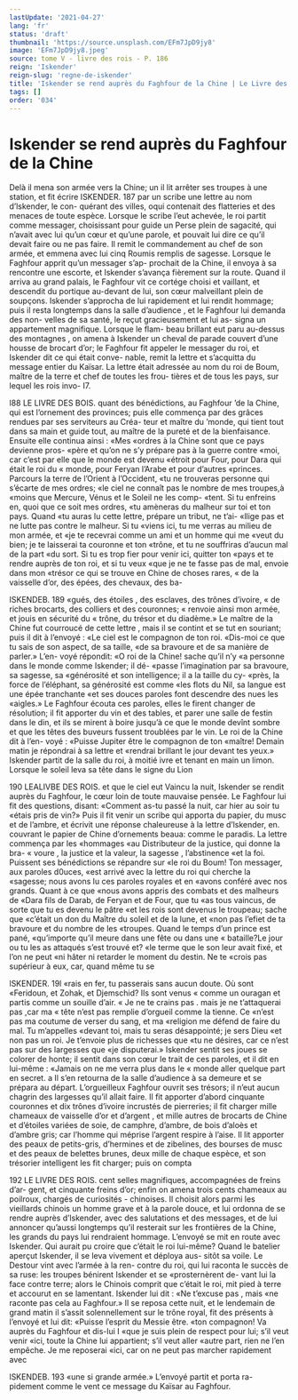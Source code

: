 ```yaml
---
lastUpdate: '2021-04-27'
lang: 'fr'
status: 'draft'
thumbnail: 'https://source.unsplash.com/EFm7JpD9jy8'
image: 'EFm7JpD9jy8.jpeg'
source: tome V - livre des rois - P. 186
reign: 'Iskender'
reign-slug: 'regne-de-iskender'
title: 'Iskender se rend auprès du Faghfour de la Chine | Le Livre des Rois | Shâhnâmeh'
tags: []
order: '034'
---
```


<!-- LTeX: language=fr -->

# Iskender se rend auprès du Faghfour de la Chine

Delà il mena son armée vers la Chine; un il lit arrêter ses troupes à une station, et fit écrire
ISKENDER. 187 par un scribe une lettre au nom d’lskender, le con-
quérant des villes, oqui contenait des flatteries et des menaces de toute espèce. Lorsque le scribe l’eut achevée, le roi partit comme messager, choisissant pour guide un Perse plein de sagacité, qui n’avait avec lui qu’un cœur et qu’une parole, et pouvait lui
dire ce qu’il devait faire ou ne pas faire. Il remit le commandement au chef de son armée, et emmena avec lui cinq Roumis remplis de sagesse.
Lorsque le Faghfour apprit qu’un messager s’ap-
prochait de la Chine, il envoya à sa rencontre une escorte, et Iskender s’avança fièrement sur la route.
Quand il arriva au grand palais, le Faghfour vit ce
cortége choisi et vaillant, et descendit du portique
au-devant de lui, son cœur malveillant plein de soupçons. Iskender s’approcha de lui rapidement et
lui rendit hommage; puis il resta longtemps dans la salle d’audience , et le Faghfour lui demanda des non- velles de sa santé, le reçut gracieusement et lui as- signa un appartement magnifique. Lorsque le flam-
beau brillant eut paru au-dessus des montagnes , on amena à Iskender un cheval de parade couvert d’une housse de brocart d’or; le Faghfour fit appeler le messager du roi, et Iskender dit ce qui était conve- nable, remit la lettre et s’acquitta du message entier
du Kaïsar. La lettre était adressée au nom du roi de Boum, maître de la terre et chef de toutes les frou- tières et de tous les pays, sur lequel les rois invo-
I7.

l88 LE LIVRE DES BOIS.
quant des bénédictions, au Faghfour ’de la Chine,
qui est l’ornement des provinces; puis elle commença par des grâces rendues par ses serviteurs au Créa- teur et maître du ’monde, qui tient tout dans sa main et guide tout, au maître de la pureté et de la bienfaisance. Ensuite elle continua ainsi : «Mes «ordres à la Chine sont que ce pays devienne pros- «père et qu’on ne s’y prépare pas à la guerre contre
«moi, car c’est par elle que le monde est devenu «étroit pour Four, pour Dara qui était le roi du « monde, pour Feryan l’Arabe et pour d’autres «princes. Parcours la terre de l’Orient à l’Occident,
«tu ne trouveras personne qui s’écarte de mes ordres;
«le ciel ne connaît pas le nombre de mes troupes,à «moins que Mercure, Vénus et le Soleil ne les comp- «tent. Si tu enfreins en, quoi que ce soit mes ordres, «tu amèneras du malheur sur toi et ton pays. Quand «tu auras lu cette lettre, prépare un tribut, ne t’ai- «llige pas et ne lutte pas contre le malheur. Si tu «viens ici, tu me verras au milieu de mon armée, et «je te recevrai comme un ami et un homme qui me «veut du bien; je te laisserai ta couronne et ton «trône, et tu ne souffriras d’aucun mal de la part
«du sort. Si tu es trop fier pour venir ici, quitter ton «pays et te rendre auprès de ton roi, et si tu veux «que je ne te fasse pas de mal, envoie dans mon «trésor ce qui se trouve en Chine de choses rares,
« de la vaisselle d’or, des épées, des chevaux, des ba-

ISKENDEB. 189 «gués, des étoiles , des esclaves, des trônes d’ivoire,
« de riches brocarts, des colliers et des couronnes; « renvoie ainsi mon armée, et jouis en sécurité du
« trône, du trésor et du diadème.»
Le maître de la Chine fut courroucé de cette lettre ,
mais il se contint et se tut en souriant; puis il dit à l’envoyé : «Le ciel est le compagnon de ton roi.
«Dis-moi ce que tu sais de son aspect, de sa taille, «de sa bravoure et de sa manière de parler.» L’en-
voyé répondit: «O roi de la Chine! sache qu’il n’y
«a personne dans le monde comme Iskender; il dé- «passe l’imagination par sa bravoure, sa sagesse, sa «générosité et son intelligence; il a la taille du cy- «près, la force de l’éléphant, sa générosité est comme
«les flots du Nil, sa langue est une épée tranchante
«et ses douces paroles font descendre des nues les «aigles.» Le Faghfour écouta ces paroles, elles le firent changer de résolution; il fit apporter du vin et des tables, et parer une salle de festin dans le din, et ils se mirent à boire jusqu’à ce que le monde devînt sombre et que les têtes des buveurs fussent troublées par le vin. Le roi de la Chine dit à l’en-
voyé : «Puisse Jupiter être le compagnon de ton «maître! Demain matin je répondrai à sa lettre et «rendrai brillant le jour devant tes yeux.» Iskender partit de la salle du roi, à moitié ivre et tenant en main un limon.
Lorsque le soleil leva sa tête dans le signe du Lion

190 LEALIVBE DES ROIS.
et que le ciel eut Vaincu la nuit, Iskender se rendit auprès du Faghfour, le cœur loin de toute mauvaise pensée. Le Faghfour lui fit des questions, disant: «Comment as-tu passé la nuit, car hier au soir tu «étais pris de vin?» Puis il fit venir un scribe qui apporta du papier, du musc et de l’ambre, et écrivit
une réponse chaleureuse à la lettre d’lskender, en. couvrant le papier de Chine d’ornements beaua: comme
le paradis. La lettre commença par les «hommages «au Distributeur de la justice, qui donne la bra- « voure , la justice et la valeur, la sagesse , l’abstinence
«et la foi. Puissent ses bénédictions se répandre sur
«le roi du Boum! Ton messager, aux paroles d0uces, «est arrivé avec la lettre du roi qui cherche la «sagesse; nous avons lu ces paroles royales et en «avons conféré avec nos grands. Quant à ce que
«nous avons appris des combats et des malheurs de «Dara fils de Darab, de Feryan et de Four, que tu «as tous vaincus, de sorte que tu es devenu le pâtre «et les rois sont devenus le troupeau; sache que «c’était un don du Maître du soleil et de la lune, et
«non pas l’efiet de ta bravoure et du nombre de les «troupes. Quand le temps d’un prince est pané, «qu’importe qu’il meure dans une fête ou dans une
« bataille?Le jour ou tu les as attaqués s’est trouvé et?
«le terme que le son leur avait fixé, et l’on ne peut
«ni hâter ni retarder le moment du destin. Ne te «crois pas supérieur à eux, car, quand même tu se

lSKENDER. 19l «rais en fer, tu passerais sans aucun doute. Où sont
«Feridoun, et Zohak, et Djemschid? Ils sont venus « comme un ouragan et partis comme un souille d’air.
« Je ne te crains pas . mais je ne t’attaquerai pas ,car ma
« tête n’est pas remplie d’orgueil comme la tienne. Ce
«n’est pas ma coutume de verser du sang, et ma «religion me défend de faire du mal. Tu m’appelles «devant toi, mais tu seras désappointé; je sers Dieu «et non pas un roi. Je t’envoie plus de richesses que «tu ne désires, car ce n’est pas sur des largesses que «je disputerai.»
Iskender sentit ses joues se colorer de honte; il sentit dans son cœur le trait de ces paroles, et il dit en lui-même : «Jamais on ne me verra plus dans le
« monde aller quelque part en secret. a Il s’en retourna
de la salle d’audience à sa demeure et se prépara au départ. L’orgueilleux Faghfour ouvrit ses trésors; il n’eut aucun chagrin des largesses qu’il allait faire. Il fit apporter d’abord cinquante couronnes et dix trônes d’ivoire incrustés de pierreries; il fit charger mille chameaux de vaisselle d’or et d’argent , et mille autres de brocarts de Chine et d’étoiles variées de soie, de camphre, d’ambre, de bois d’aloès et d’ambre gris;
car l’homme qui méprise l’argent respire à l’aise. Il
lit apporter des peaux de petits-gris, d’hermines et
de zibelines, des bourses de musc et des peaux de belettes brunes, deux mille de chaque espèce, et son trésorier intelligent les fit charger; puis on compta

192 LE LIVRE DES ROIS.
cent selles magnifiques, accompagnées de freins d’ar-
gent, et cinquante freins d’or; enfin on amena trois
cents chameaux au poilroux, chargés de curiosités - chinoises.
Il choisit alors parmi les vieillards chinois un homme grave et à la parole douce, et lui ordonna de se rendre auprès d’lskender, avec des salutations et
des messages, et de lui annoncer qu’aussi longtemps qu’il resterait sur les frontières de la Chine, les grands du pays lui rendraient hommage. L’envoyé
se mit en route avec Iskender. Qui aurait pu croire que c’était le roi lui-même? Quand le batelier
aperçut Iskender, il se leva vivement et déploya aus-
sitôt sa voile. Le Destour vint avec l’armée à la ren-
contre du roi, qui lui raconta le succès de sa ruse: les troupes bénirent Iskender et se «prosternèrent de-
vant lui la face contre terre; alors le Chinois comprit que c’était le roi, mit pied à terre et accourut en se lamentant. Iskender lui dit : «Ne t’excuse pas , mais
«ne raconte pas cela au Faghfour.» Il se reposa cette nuit, et le lendemain de grand matin il s’assit solennellement sur le trône royal, fit des présents à l’envoyé et lui dit: «Puisse l’esprit du Messie être.
«ton compagnon! Va auprès du Faghfour et dis-lui
I «que je suis plein de respect pour lui; s’il veut venir «ici, toute la Chine lui appartient; s’il veut aller «autre part, rien ne l’en empêche. Je me reposerai
«ici, car on ne peut pas marcher rapidement avec

lSKENDEB. 193 «une si grande armée.» L’envoyé partit et porta ra-
pidement comme le vent ce message du Kaïsar au Faghfour.
